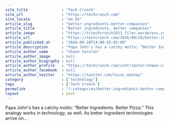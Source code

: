 ```yaml
---
site_title               : "Tech Crunch"
site_url                 : "https://techcrunch.com"
site_locale              : "en_US"
article_slug             : "better-ingredients-better-companies"
article_title            : "Better ingredients, better companies"
article_image            : "https://tctechcrunch2011.files.wordpress.com/2016/09/gettyimages-545796552.jpg?w=764&h=400&crop=1"
article_url              : "https://techcrunch.com/2016/09/28/better-ingredients-better-companies/"
article_published_at     : "2016-09-28T14:00:55-03:00"
article_description      : "Papa John's has a catchy motto: “Better Ingredients. Better Pizza.” This analogy works in technology, as well. As better ingredient technologies arrive on..."
article_author_name      : "Shawn Carolan"
article_author_image     : null
article_author_biography : null
article_author_profile   : "https://techcrunch.com/contributor/shawn-carolan/"
article_author_facebook  : null
article_author_twitter   : "https://twitter.com/lucas_matney"
category                 : ['technology']
tags                     : ['Tech Crunch']
permalink                : "/:categories/better-ingredients-better-companies/"
layout                   : post
---
```


Papa John's has a catchy motto: “Better Ingredients. Better Pizza.” This analogy works in technology, as well. As better ingredient technologies arrive on...

